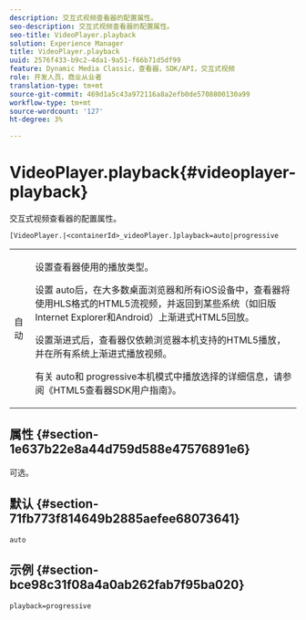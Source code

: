 ```yaml
---
description: 交互式视频查看器的配置属性。
seo-description: 交互式视频查看器的配置属性。
seo-title: VideoPlayer.playback
solution: Experience Manager
title: VideoPlayer.playback
uuid: 2576f433-b9c2-4da1-9a51-f66b71d5df99
feature: Dynamic Media Classic，查看器，SDK/API，交互式视频
role: 开发人员，商业从业者
translation-type: tm+mt
source-git-commit: 469d1a5c43a972116a8a2efb0de5708800130a99
workflow-type: tm+mt
source-wordcount: '127'
ht-degree: 3%

---
```



# VideoPlayer.playback{#videoplayer-playback}

交互式视频查看器的配置属性。

`[VideoPlayer.|<containerId>_videoPlayer.]playback=auto|progressive`

<table id="table_441553CD34C94A58A9D7CBF772DEDDB6"> 
 <tbody> 
  <tr> 
   <td colname="col1"> <p> <span class="codeph"> 自动</span> </p> </td> 
   <td colname="col2"> <p> 设置查看器使用的播放类型。 </p> <p>设置<span class="codeph"> auto</span>后，在大多数桌面浏览器和所有iOS设备中，查看器将使用HLS格式的HTML5流视频，并返回到某些系统（如旧版Internet Explorer和Android）上渐进式HTML5回放。 </p> <p>设置<span class="codeph">渐进式</span>后，查看器仅依赖浏览器本机支持的HTML5播放，并在所有系统上渐进式播放视频。 </p> <p>有关<span class="codeph"> auto</span>和<span class="codeph"> progressive</span>本机模式中播放选择的详细信息，请参阅《HTML5查看器SDK用户指南》。 </p> </td> 
  </tr> 
 </tbody> 
</table>

## 属性 {#section-1e637b22e8a44d759d588e47576891e6}

可选。

## 默认 {#section-71fb773f814649b2885aefee68073641}

`auto`

## 示例 {#section-bce98c31f08a4a0ab262fab7f95ba020}

`playback=progressive`
